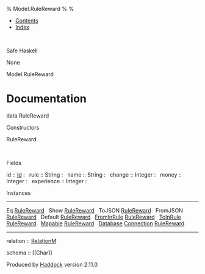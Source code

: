 % Model.RuleReward
% 
% 

-   [Contents](index.html)
-   [Index](doc-index.html)

 

Safe Haskell

None

Model.RuleReward

Documentation
=============

data RuleReward

Constructors

RuleReward

 

Fields

id :: [Id](Model-General.html#t:Id)
:    
rule :: String
:    
name :: String
:    
change :: Integer
:    
money :: Integer
:    
experience :: Integer
:    

Instances

  ------------------------------------------------------------------------------------------------------------------------------------------------ ---
  Eq [RuleReward](Model-RuleReward.html#t:RuleReward)                                                                                               
  Show [RuleReward](Model-RuleReward.html#t:RuleReward)                                                                                             
  ToJSON [RuleReward](Model-RuleReward.html#t:RuleReward)                                                                                           
  FromJSON [RuleReward](Model-RuleReward.html#t:RuleReward)                                                                                         
  Default [RuleReward](Model-RuleReward.html#t:RuleReward)                                                                                          
  [FromInRule](Data-InRules.html#t:FromInRule) [RuleReward](Model-RuleReward.html#t:RuleReward)                                                     
  [ToInRule](Data-InRules.html#t:ToInRule) [RuleReward](Model-RuleReward.html#t:RuleReward)                                                         
  [Mapable](Model-General.html#t:Mapable) [RuleReward](Model-RuleReward.html#t:RuleReward)                                                          
  [Database](Model-General.html#t:Database) [Connection](Data-SqlTransaction.html#t:Connection) [RuleReward](Model-RuleReward.html#t:RuleReward)    
  ------------------------------------------------------------------------------------------------------------------------------------------------ ---

relation :: [RelationM](Data-Relation.html#t:RelationM)

schema :: [[Char]]

Produced by [Haddock](http://www.haskell.org/haddock/) version 2.11.0

